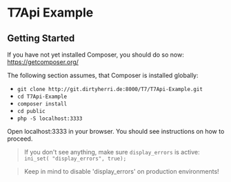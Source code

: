 # T7Api Example

## Getting Started

If you have not yet installed Composer, you should do so now:
https://getcomposer.org/

The following section assumes, that Composer is installed globally:

* ```git clone http://git.dirtyherri.de:8000/T7/T7Api-Example.git```
* ```cd T7Api-Example```
* ```composer install```
* ```cd public```
* ```php -S localhost:3333```

Open localhost:3333 in your browser. You should see instructions on how to proceed.

> If you don't see anything, make sure ```display_errors``` is active: ```ini_set( "display_errors", true);```

> Keep in mind to disable 'display_errors' on production environments!